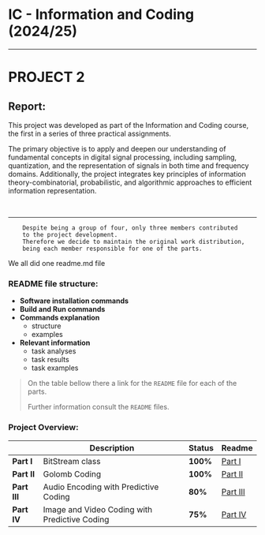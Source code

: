 # IC - Information and Coding (2024/25)

---
# PROJECT 2 

## Report:

This project was developed as part of the Information and Coding course, the first in a series of three practical assignments. 

The primary objective is to apply and deepen our understanding of fundamental concepts in digital signal processing, including sampling, quantization, and the representation of signals in both time and frequency domains. Additionally, the project integrates key principles of information theory-combinatorial, probabilistic, and algorithmic approaches to efficient information representation. 

<br>

---

```
    Despite being a group of four, only three members contributed 
    to the project development. 
    Therefore we decide to maintain the original work distribution, 
    being each member responsible for one of the parts.
```

We all did one readme.md file

### README file structure:
- **Software installation commands**
- **Build and Run commands**
- **Commands explanation**
    - structure
    - examples
- **Relevant information**
    - task analyses
    - task results
    - task examples


>On the table bellow there a link for the `README` file for each of the parts. 
>
>Further information consult the `README` files.

### Project Overview:

|  | Description | Status | Readme |
|------|-------------|--------|--------|
| **Part I**| BitStream class | **100%** | [Part I](../project2/partI/README.md) |
| **Part II**| Golomb Coding | **100%** | [Part II](../project2/partII/README.md) |
| **Part III**| Audio Encoding with Predictive Coding | **80%** | [Part III](../project2/partIII/readme.md) |
| **Part IV**| Image and Video Coding with Predictive Coding | **75%** | [Part IV](../project2/partIV/readme.md) |
